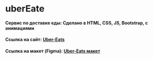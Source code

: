 # uberEate
<h4 align="left">Сервис по доставке еды: Сделано в HTML, CSS, JS, Bootstrap, с анимациями</h4>

<h4 align="left">Cсылка на сайт: <a href="https://tolebijaksybai.github.io/uberEate/" target="_blank">Uber-Eats</a></h4>

<h4 align="left">Ссылка на макет (Figma): <a href="https://www.figma.com/file/Wacv2T88LIY5V3wZxLeuVB/Uber-Eats-(Copy)?node-id=0%3A1&viewport=122%2C273%2C0.07281337678432465" target="_blank">Uber-Eats макет</a></h4>
